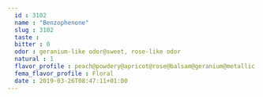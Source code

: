 ```yaml
---
  id : 3102
  name : "Benzophenone"
  slug : 3102
  taste : 
  bitter : 0
  odor : geranium-like odor@sweet, rose-like odor
  natural : 1
  flavor_profile : peach@powdery@apricot@rose@balsam@geranium@metallic
  fema_flavor_profile : Floral
  date : 2019-03-26T08:47:11+01:00
---
```



